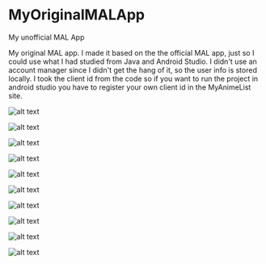 # MyOriginalMALApp
My unofficial MAL App


My original MAL app. I made it based on the the official MAL app, just so I could use what I had studied from Java and Android Studio. I didn't use an account manager since
I didn't get the hang of it, so the user info is stored locally. I took the client id from the code so if you want to run the project in android studio you have to register your own client id in the MyAnimeList site.

![alt text](https://github.com/lucasdaniellf/MyOriginalMALApp/blob/master/MyAnimeListAppProject/Login.JPG)

![alt text](https://github.com/lucasdaniellf/MyOriginalMALApp/blob/master/MyAnimeListAppProject/LoadingHome.JPG)

![alt text](https://github.com/lucasdaniellf/MyOriginalMALApp/blob/master/MyAnimeListAppProject/Home.JPG)

![alt text](https://github.com/lucasdaniellf/MyOriginalMALApp/blob/master/MyAnimeListAppProject/HomeNavMenu.JPG)

![alt text](https://github.com/lucasdaniellf/MyOriginalMALApp/blob/master/MyAnimeListAppProject/HomeSearch.JPG)

![alt text](https://github.com/lucasdaniellf/MyOriginalMALApp/blob/master/MyAnimeListAppProject/HomeSeason.JPG)

![alt text](https://github.com/lucasdaniellf/MyOriginalMALApp/blob/master/MyAnimeListAppProject/HomeSchedule.JPG)

![alt text](https://github.com/lucasdaniellf/MyOriginalMALApp/blob/master/MyAnimeListAppProject/AnimePt1.JPG)

![alt text](https://github.com/lucasdaniellf/MyOriginalMALApp/blob/master/MyAnimeListAppProject/AnimePt2.JPG)

![alt text](https://github.com/lucasdaniellf/MyOriginalMALApp/blob/master/MyAnimeListAppProject/AnimePt3.JPG)
